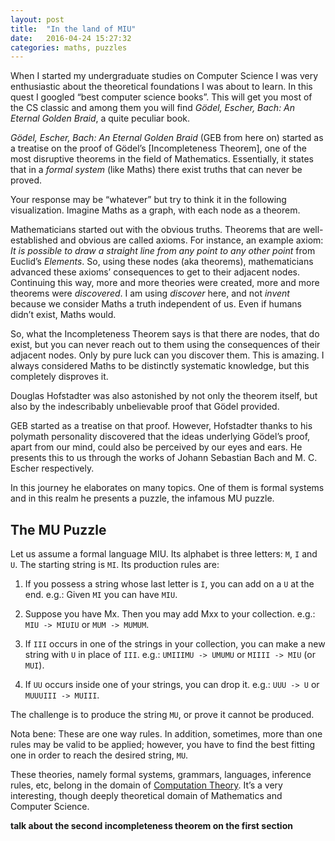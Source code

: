 ```yaml
---
layout: post
title:  "In the land of MIU"
date:   2016-04-24 15:27:32
categories: maths, puzzles
---
```


When I started my undergraduate studies on Computer Science I was very enthusiastic about the theoretical foundations I was about to learn. In this quest I googled “best computer science books”. This will get you most of the CS classic and among them you will find *Gödel, Escher, Bach: An Eternal Golden Braid*, a quite peculiar book.

*Gödel, Escher, Bach: An Eternal Golden Braid* (GEB from here on) started as a treatise on the proof of Gödel’s [Incompleteness Theorem], one of the most disruptive theorems in the field of Mathematics. Essentially, it states that in a *formal system* (like Maths) there exist truths that can never be proved.

Your response may be “whatever” but try to think it in the following visualization. Imagine Maths as a graph, with each node as a theorem.

Mathematicians started out with the obvious truths. Theorems that are well-established and obvious are called axioms. For instance, an example axiom: *It is possible to draw a straight line from any point to any other point* from Euclid’s *Elements*. So, using these nodes (aka theorems), mathematicians advanced these axioms’ consequences to get to their adjacent nodes. Continuing this way, more and more theories were created, more and more theorems were *discovered*. I am using *discover* here, and not *invent* because we consider Maths a truth independent of us. Even if humans didn’t exist, Maths would.

So, what the Incompleteness Theorem says is that there are nodes, that do exist, but you can never reach out to them using the consequences of their adjacent nodes. Only by pure luck can you discover them. This is amazing. I always considered Maths to be distinctly systematic knowledge, but this completely disproves it.

Douglas Hofstadter was also astonished by not only the theorem itself, but also by the indescribably unbelievable proof that Gödel provided.

GEB started as a treatise on that proof. However, Hofstadter thanks to his polymath personality discovered that the ideas underlying Gödel’s proof, apart from our mind, could also be perceived by our eyes and ears. He presents this to us through the works of Johann Sebastian Bach and M. C. Escher respectively.

In this journey he elaborates on many topics. One of them is formal systems and in this realm he presents a puzzle, the infamous MU puzzle.

## The MU Puzzle

Let us assume a formal language MIU. Its alphabet is three letters: `M`, `I` and `U`. The starting string is `MI`. Its production rules are:

1. If you possess a string whose last letter is `I`, you can add on a `U` at the end. e.g.: Given `MI` you can have `MIU`.

2. Suppose you have Mx. Then you may add Mxx to your collection. e.g.: `MIU -> MIUIU` or `MUM -> MUMUM`.

3. If `III` occurs in one of the strings in your collection, you can make a new string with `U` in place of `III`. e.g.: `UMIIIMU -> UMUMU` or `MIIII -> MIU` (or `MUI`).

4. If `UU` occurs inside one of your strings, you can drop it. e.g.: `UUU -> U` or `MUUUIII -> MUIII`.

The challenge is to produce the string `MU`, or prove it cannot be produced.

Nota bene: These are one way rules. In addition, sometimes, more than one rules may be valid to be applied; however, you have to find the best fitting one in order to reach the desired string, `MU`.

These theories, namely formal systems, grammars, languages, inference rules, etc, belong in the domain of [Computation Theory](https://en.wikipedia.org/wiki/Theory_of_computation). It’s a very interesting, though deeply theoretical domain of Mathematics and Computer Science.

**talk about the second incompleteness theorem on the first section**
